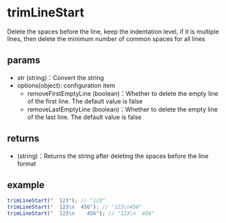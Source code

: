 # trimLineStart

Delete the spaces before the line, keep the indentation level, if it is multiple lines, then delete the minimum number of common spaces for all lines

## params

-   str (string)：Convert the string
-   options(object): configuration item
    -   removeFirstEmptyLine (boolean)：Whether to delete the empty line of the first line. The default value is false
    -   removeLastEmptyLine (boolean)：Whether to delete the empty line of the last line. The default value is false

## returns

-   (string)：Returns the string after deleting the spaces before the line format

## example

```js
trimLineStart("  123"); // "123"
trimLineStart("  123\n  456"); // "123\n456"
trimLineStart("  123\n    456"); // "123\n  456"
```
